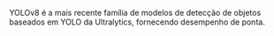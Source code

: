 YOLOv8 é a mais recente família de modelos de detecção de objetos baseados em YOLO da Ultralytics, fornecendo desempenho de ponta.